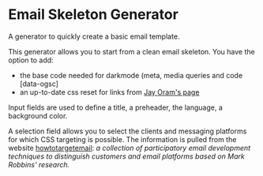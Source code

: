 # Email Skeleton Generator
A generator to quickly create a basic email template.


This generator allows you to start from a clean email skeleton. You have the option to add:
- the base code needed for darkmode (meta, media queries and code [data-ogsc]
- an up-to-date css reset for links from [Jay Oram's page](https://github.com/JayOram/email-css-resets/blob/main/css-link-resets.md)

Input fields are used to define a title, a preheader, the language, a background color.

A selection field allows you to select the clients and messaging platforms for which CSS targeting is possible. The information is pulled from the website [howtotargetemail](https://www.howtotarget.email/): _a collection of participatory email development techniques to distinguish customers and email platforms based on Mark Robbins' research._
